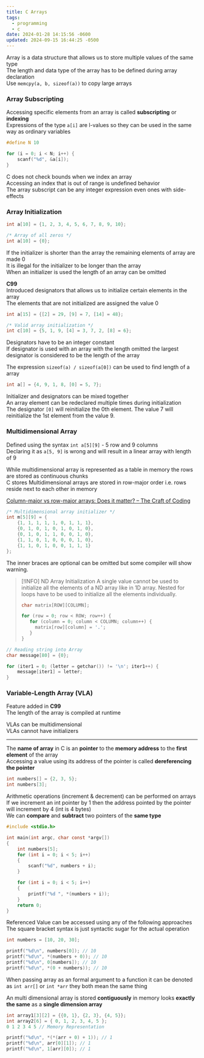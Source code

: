 ```yaml
---
title: C Arrays
tags:
  - programming
  - c
date: 2024-01-28 14:15:56 -0600
updated: 2024-09-15 16:44:25 -0500
---
```


Array is a data structure that allows us to store multiple values of the same type  
The length and data type of the array has to be defined during array declaration  
Use `memcpy(a, b, sizeof(a))` to copy large arrays  

### Array Subscripting

Accessing specific elements from an array is called **subscripting** or **indexing**  
Expressions of the type `a[i]` are l-values so they can be used in the same way as ordinary variables

```c
#define N 10

for (i = 0; i < N; i++) {
	scanf("%d", &a[i]);
}
```

C does not check bounds when we index an array  
Accessing an index that is out of range is undefined behavior  
The array subscript can be any integer expression even ones with side-effects

### Array Initialization

```c
int a[10] = {1, 2, 3, 4, 5, 6, 7, 8, 9, 10};

/* Array of all zeros */
int a[10] = {0};
```

If the initializer is shorter than the array the remaining elements of array are made 0  
It is illegal for the initializer to be longer than the array  
When an initializer is used the length of an array can be omitted  

**C99**  
Introduced designators that allows us to initialize certain elements in the array  
The elements that are not initialized are assigned the value 0  

```c
int a[15] = {[2] = 29, [9] = 7, [14] = 48};

/* Valid array initialization */
int c[10] = {5, 1, 9, [4] = 3, 7, 2, [8] = 6};
```

Designators have to be an integer constant  
If designator is used with an array with the length omitted the largest designator is considered to be the length of the array  

The expression `sizeof(a) / sizeof(a[0])` can be used to find length of a array  

```c
int a[] = {4, 9, 1, 8, [0] = 5, 7};
```

Initializer and designators can be mixed together  
An array element can be redeclared multiple times during initialization  
The designator `[0]` will reinitialize the 0th element. The value 7 will reinitialize the 1st element from the value 9. 

### Multidimensional Array

Defined using the syntax `int a[5][9]` - 5 row and 9 columns  
Declaring it as `a[5, 9]` is wrong and will result in a linear array with length of 9  

While multidimensional array is represented as a table in memory the rows are stored as continuous chunks  
C stores Multidimensional arrays are stored in row-major order i.e. rows reside next to each other in memory

[Column-major vs row-major arrays: Does it matter? – The Craft of Coding](https://craftofcoding.wordpress.com/2017/02/03/column-major-vs-row-major-arrays-does-it-matter/)

```c
/* Multidimensional array initializer */
int m[5][9] = {
	{1, 1, 1, 1, 1, 0, 1, 1, 1},
	{0, 1, 0, 1, 0, 1, 0, 1, 0},
	{0, 1, 0, 1, 1, 0, 0, 1, 0},
	{1, 1, 0, 1, 0, 0, 0, 1, 0},
	{1, 1, 0, 1, 0, 0, 1, 1, 1}
};
```

The inner braces are optional can be omitted but some compiler will show warning.  

> [!INFO] ND Array Initialization
> A single value cannot be used to initialize all the elements of a ND array like in 1D array. Nested for loops have to be used to initialize all the elements individually.
> 
> ```c
> char matrix[ROW][COLUMN];
> 
> for (row = 0; row < ROW; row++) {
>    for (column = 0; column < COLUMN; column++) {
> 	   matrix[row][column] = '.';
>    }
> }
> ```

```c
// Reading string into Array
char message[80] = {0};

for (iter1 = 0; (letter = getchar()) != '\n'; iter1++) {
	message[iter1] = letter;
}
```

### Variable-Length Array (VLA)

Feature added in **C99**  
The length of the array is compiled at runtime  

VLAs can be multidimensional    
VLAs cannot have initializers  

---

The **name of array** in C is an **pointer** to the **memory address** to the **first element** of the array  
Accessing a value using its address of the pointer is called **dereferencing the pointer**

````c
int numbers[] = {2, 3, 5};
int numbers[3];
````

Arithmetic operations (increment & decrement) can be performed on arrays  
If we increment an int pointer by 1 then the address pointed by the pointer will increment by 4 (int is 4 bytes)  
We can **compare** and **subtract** two pointers of the **same type**

````c
#include <stdio.h>

int main(int argc, char const *argv[])
{
    int numbers[5];
    for (int i = 0; i < 5; i++)
    {
        scanf("%d", numbers + i);
    }

    for (int i = 0; i < 5; i++)
    {
        printf("%d ", *(numbers + i));
    }
    return 0;
}
````

Referenced Value can be accessed using any of the following approaches  
The square bracket syntax is just syntactic sugar for the actual operation

````c
int numbers = [10, 20, 30];

printf("%d\n", numbers[0]); // 10
printf("%d\n", *(numbers + 0)); // 10
printf("%d\n", 0[numbers]); // 10
printf("%d\n", *(0 + numbers)); // 10
````

When passing array as an formal argument to a function it can be denoted as `int arr[]` or `int *arr` they both mean the same thing

An multi dimensional array is stored **contiguously** in memory looks **exactly the same** as a **single dimension array**

````c
int array1[3][2] = {{0, 1}, {2, 3}, {4, 5}};
int array2[6] = { 0, 1, 2, 3, 4, 5 };
0 1 2 3 4 5 // Memory Representation

printf("%d\n", *(*(arr + 0) + 1)); // 1
printf("%d\n", arr[0][1]); // 1
printf("%d\n", 1[arr][0]); // 1
````
